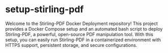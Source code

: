 # setup-stirling-pdf
Welcome to the Stirling-PDF Docker Deployment repository! This project provides a Docker Compose setup and an automated bash script to deploy Stirling-PDF, a powerful, open-source PDF manipulation tool. With this setup, you can easily run Stirling-PDF in a containerized environment with HTTPS support, persistent storage, and secure configurations.
